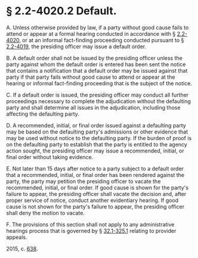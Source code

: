 # § 2.2-4020.2 Default.

<p>A. Unless otherwise provided by law, if a party without good cause fails to attend or appear at a formal hearing conducted in accordance with § <a href='http://law.lis.virginia.gov/vacode/2.2-4020/'>2.2-4020</a>, or at an informal fact-finding proceeding conducted pursuant to § <a href='http://law.lis.virginia.gov/vacode/2.2-4019/'>2.2-4019</a>, the presiding officer may issue a default order.</p><p>B. A default order shall not be issued by the presiding officer unless the party against whom the default order is entered has been sent the notice that contains a notification that a default order may be issued against that party if that party fails without good cause to attend or appear at the hearing or informal fact-finding proceeding that is the subject of the notice.</p><p>C. If a default order is issued, the presiding officer may conduct all further proceedings necessary to complete the adjudication without the defaulting party and shall determine all issues in the adjudication, including those affecting the defaulting party.</p><p>D. A recommended, initial, or final order issued against a defaulting party may be based on the defaulting party's admissions or other evidence that may be used without notice to the defaulting party. If the burden of proof is on the defaulting party to establish that the party is entitled to the agency action sought, the presiding officer may issue a recommended, initial, or final order without taking evidence.</p><p>E. Not later than 15 days after notice to a party subject to a default order that a recommended, initial, or final order has been rendered against the party, the party may petition the presiding officer to vacate the recommended, initial, or final order. If good cause is shown for the party's failure to appear, the presiding officer shall vacate the decision and, after proper service of notice, conduct another evidentiary hearing. If good cause is not shown for the party's failure to appear, the presiding officer shall deny the motion to vacate.</p><p>F. The provisions of this section shall not apply to any administrative hearings process that is governed by § <a href='http://law.lis.virginia.gov/vacode/32.1-325.1/'>32.1-325.1</a> relating to provider appeals.</p><p>2015, c. <a href='http://lis.virginia.gov/cgi-bin/legp604.exe?151+ful+CHAP0638'>638</a>.</p>
